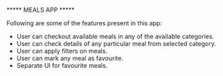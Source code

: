***** MEALS APP *****


Following are some of the features present in this app:
- User can checkout available meals in any of the available categories.
- User can check details of any particular meal from selected category.
- User can apply filters on meals.
- User can mark any meal as favourite.
- Separate UI for favourite meals.
